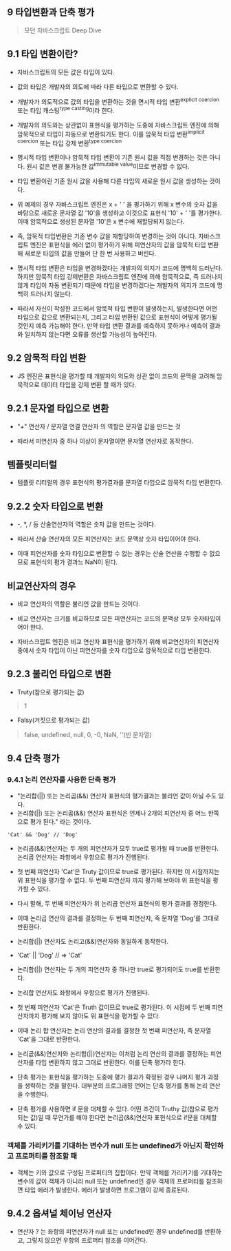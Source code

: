 ## 9 타입변환과 단축 평가
>모던 자바스크립트 Deep Dive

## 9.1 타입 변환이란?

* 자바스크립트의 모든 값은 타입이 있다. 

* 값의 타입은 개발자의 의도에 따라 다른 타입으로 변환할 수 있다.

* 개발자가 의도적으로 값의 타입을 변환하는 것을 면시적 타입 변환<sup>explicit coercion</sup> 또는 타입 캐스팅<sup>type casting</sup>이라 한다.

* 개발자의 의도와는 상관없이 표현식을 평가하는 도중에 자바스크립트 엔진에 의해 암묵적으로 타입이 자동으로 변환되기도 한다. 이를 암묵적 타입 변환<sup>implicit coercion</sup> 또는 타입 강제 변환<sup>type coercion</sup>

* 명시적 타입 변환이나 암묵적 타입 변환이 기존 원시 값을 직접 변경하는 것은 아니다. 원시 값은 변경 불가능한 값<sup>immutable value</sup>이므로 변경할 수 없다.

* 타입 변환이란 기존 원시 값을 사용해 다른 타입의 새로운 원시 값을 생성하는 것이다.

* 위 예제의 경우 자바스크립트 엔진은 x + ' ' 을 평가하기 위해 x 변수의 숫자 값을 바탕으로 새로운 문자열 값 '10'을 생성하고 이것으로 표현식 '10' + ' '를 평가한다. 이때 암묵적으로 생성된 문자열 '10'은 x 변수에 재할당되지 않는다.

* 즉, 암묵적 타입변환은 기존 변수 값을 재할당하여 변경하는 것이 아니다. 자바스크립트 엔진은 표현식을 에러 없이 평가하기 위해 피연산자의 값을 암묵적 타입 변환해 새로운 타입의 값을 만들어 단 한 번 사용하고 버린다.

* 명시적 타입 변환은 타입을 변경하겠다는 개발자의 의지가 코드에 명백히 드러난다. 하지만 암묵적 타입 강제변환은 자바스크립트 엔진에 의해 암묵적으로, 즉 드러나지 않게 타입이 자동 변환되기 때문에 타입을 변경하겠다는 개발자의 의지가 코드에 명백히 드러나지 않는다.

* 따라서 자신이 작성한 코드에서 암묵적 타입 변환이 발생하는지, 발생한다면 어떤 타입으로 값으로 변환되는지, 그리고 타입 변환된 값으로 표현식이 어떻게 평가될 것인지 예측 가능해야 한다. 만약 타입 변환 결과를 예측하지 못하거나 예측이 결과와 일치하지 않는다면 오류를 생산할 가능성이 높아진다.

## 9.2 암묵적 타입 변환

* JS 엔진은 표현식을 평가할 때 개발자의 의도와 상관 없이 코드의 문맥을 고려해 암묵적으로 데이터 타입을 강제 변환 할 때가 있다.

## 9.2.1 문자열 타입으로 변환

* "+" 연산자 / 문자열 연결 연산자 의 역할은 문자열 값을 만드는 것

* 따라서 피연산자 중 하나 이상이 문자열이면 문자열 연산자로 동작한다.

## 템플릿리터럴
* 템플릿 리터럴의 경우 표현식의 평가결과를 문자열 타입으로 암묵적 타입 변환한다.

## 9.2.2 숫자 타입으로 변환

* -, *, / 등 산술연산자의 역할은 숫자 값을 만드는 것이다. 

* 따라서 산술 연산자의 모든 피연산자는 코드 문맥상 숫자 타입이어야 한다.

* 이때 피연산자를 숫자 타입으로 변환할 수 없는 경우는 산술 연산을 수행할 수 없으므로 표현식의 평가 결과느 NaN이 된다.

## 비교연산자의 경우
* 비교 연산자의 역할은 불리언 값을 만드는 것이다.

* 비교 연산자는 크기를 비교하므로 모든 피연산자는 코드의 문맥상 모두 숫자타입이어야 한다.

* 자바스크립트 엔진은 비교 연산자 표현식을 평가하기 위해 비교연산자의 피연산자 중에서 숫자 타입이 아닌 피연산자를 숫자 타입으로 암묵적으로 타입 변환한다.


## 9.2.3 불리언 타입으로 변환

* Truty(참으로 평가되는 값)
> 1 
* Falsy(거짓으로 평가되는 값)
> false, undefined, null, 0, -0, NaN, ''(빈 문자열)



## 9.4 단축 평가

### 9.4.1 논리 연산자를 사용한 단축 평가

* "논리합(||) 또는 논리곱(&&) 연산자 표현식의 평가결과는 불리언 값이 아닐 수도 있다.
* 논리합(||) 또는 논리곱(&&) 연산자 표현식은 언제나 2개의 피연산자 중 어느 한쪽으로 평가 된다." 라는 것이다.

```
'Cat' && 'Dog' // 'Dog'
```
* 논리곱(&&)연산자는 두 개의 피연산자가 모두 true로 평가될 때 true를 반환한다. 논리곱 연산자는 좌항에서 우항으로 평가가 진행된다.

* 첫 번째 피연산자 'Cat'은 Truty 값이므로 true로 평가된다. 하지만 이 시점까지는 위 표현식을 평가할 수 없다. 두 번째 피연산자 까지 평가해 보아야 위 표현식을 평가할 수 있다.

* 다시 말해, 두 번째 피연산자가 위 논리곱 연산자 표현식의 평가 결과를 경정한다.

* 이때 논리곱 연산의 결과를 결정하는 두 번째 피연산자, 즉 문자열 'Dog'를 그대로 반환한다.


* 논리합(||) 연산자도 논리고(&&)연산자와 동일하게 동작한다.

* 'Cat' || 'Dog' // => 'Cat'

* 논리합(||) 연산자는 두 개의 피연산자 중 하나만 true로 평가되어도 true를 반환한다.
* 논리합 연산자도 좌항에서 우항으로 평가가 진행된다.

* 첫 번째 피연산자 'Cat'은 Truth 값이므로 true로 평가된다. 이 시점에 두 번째 피연산자까지 평가해 보지 않아도 위 표현식을 평가할 수 있다. 
* 이때 논리 합 연산자는 논리 연산의 결과를 결정한 첫 번쨰 피연산자, 즉 문자열 'Cat'을 그대로 반환한다.

* 논리곲(&&)연산자와 논리합(||)연산자는 이처럼 논리 연산의 결과를 결정하는 피연산자를 타입 변환하지 않고 그대로 반환한다. 이를 단축 평가라 한다.

* 단축 평가는 표현식을 평가하는 도중에 평가 결과가 확정된 경우 나머지 평가 과정을 생략하는 것을 말한다. 대부분의 프로그래밍 언어는 단축 평가를 통해 논리 연산을 수행한다.

* 단축 평가를 사용하면 if 문을 대체할 수 있다. 어떤 조건이 Truthy 값(참으로 평가되는 값)일 때 무언가를 해야 한다면 논리곱(&&)연산자 표현식으로 if문을 대체할 수 있다.

### 객체를 가리키기를 기대하는 변수가 null 또는 undefined가 아닌지 확인하고 프로퍼티를 참조할 때

* 객체는 키와 값으로 구성된 프로퍼티의 집합이다. 만약 객체를 가리키기를 기대하는 변수의 값이 객체가 아니라 null 또는 undefined인 경우 객체의  프로퍼티를 참조하면 타입 에러가 발생한다. 에러가 발생하면 프로그램이 강제 종료된다.

## 9.4.2 옵셔널 체이닝 연산자
* 연산자 ? 는 좌항의 피연산자가 null 또는 undefined인 경우 undefined를 반환하고, 그렇지 않으면 우항의 프로퍼티 참조를 이어간다.




